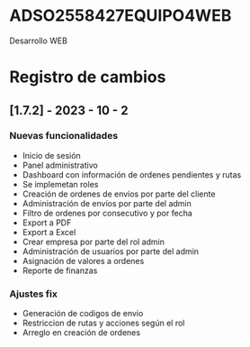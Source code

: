 # ADSO2558427EQUIPO4WEB
Desarrollo WEB

# Registro de cambios

## [1.7.2] - 2023 - 10 - 2

### **Nuevas funcionalidades** 

- Inicio de sesión
- Panel administrativo
- Dashboard con información de ordenes pendientes y rutas
- Se implemetan roles
- Creación de ordenes de envíos por parte del cliente
- Administración de envíos por parte del admin 
- Filtro de ordenes por consecutivo y por fecha
- Export a PDF
- Export a Excel
- Crear empresa por parte del rol admin
- Administración de usuarios por parte del admin
- Asignación de valores a ordenes
- Reporte de finanzas 

### **Ajustes fix**

- Generación de codigos de envio 
- Restriccion de rutas y acciones según el rol
- Arreglo en creación de ordenes



